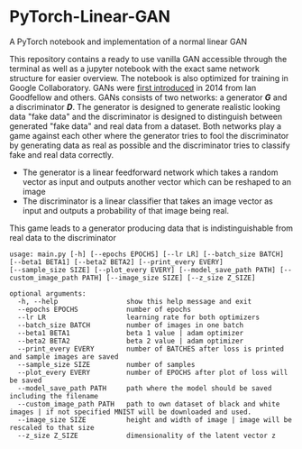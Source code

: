 # PyTorch-Linear-GAN
A PyTorch notebook and implementation of a normal linear GAN

This repository contains a ready to use vanilla GAN accessible through the terminal as well as a jupyter notebook with the exact same network structure for easier overview. The notebook is also optimized for training in Google Collaboratory.
GANs were [first introduced](https://arxiv.org/abs/1406.2661) in 2014 from Ian Goodfellow and others. 
GANs consists of two networks: a generator ***G*** and a discriminator ***D***. The generator is designed to generate realistic looking data "fake data" and the discriminator is designed to distinguish between generated "fake data" and real data from a dataset. Both networks play a game against each other where the generator tries to fool the discriminator by generating data as real as possible and the discriminator tries to classify fake and real data correctly.

* The generator is a linear feedforward network which takes a random vector as input and outputs another vector which can be reshaped to an image
* The discriminator is a linear classifier that takes an image vector as input and outputs a probability of that image being real.

This game leads to a generator producing data that is indistinguishable from real data to the discriminator

```
usage: main.py [-h] [--epochs EPOCHS] [--lr LR] [--batch_size BATCH] [--beta1 BETA1] [--beta2 BETA2] [--print_every EVERY] 
[--sample_size SIZE] [--plot_every EVERY] [--model_save_path PATH] [--custom_image_path PATH] [--image_size SIZE] [--z_size Z_SIZE] 

optional arguments:
  -h, --help                 show this help message and exit
  --epochs EPOCHS            number of epochs
  --lr LR                    learning rate for both optimizers
  --batch_size BATCH         number of images in one batch
  --beta1 BETA1              beta 1 value | adam optimizer
  --beta2 BETA2              beta 2 value | adam optimizer
  --print_every EVERY        number of BATCHES after loss is printed and sample images are saved
  --sample_size SIZE         number of samples
  --plot_every EVERY         number of EPOCHS after plot of loss will be saved
  --model_save_path PATH     path where the model should be saved including the filename
  --custom_image_path PATH   path to own dataset of black and white images | if not specified MNIST will be downloaded and used.
  --image_size SIZE          height and width of image | image will be rescaled to that size
  --z_size Z_SIZE            dimensionality of the latent vector z
  ```

